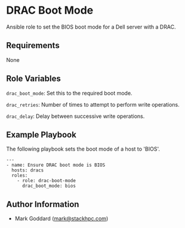 DRAC Boot Mode
==============

Ansible role to set the BIOS boot mode for a Dell server with a DRAC.

Requirements
------------

None

Role Variables
--------------

`drac_boot_mode`: Set this to the required boot mode.

`drac_retries`: Number of times to attempt to perform write operations.

`drac_delay`: Delay between successive write operations.

Example Playbook
----------------

The following playbook sets the boot mode of a host to 'BIOS'.

    ---
    - name: Ensure DRAC boot mode is BIOS
      hosts: dracs
      roles:
        - role: drac-boot-mode
          drac_boot_mode: bios

Author Information
------------------

- Mark Goddard (<mark@stackhpc.com>)
